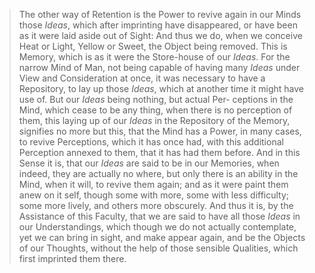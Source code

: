 

> The other way of Retention is the Power to revive again in our Minds those *Ideas*, which after imprinting have disappeared, or have been as it were laid aside out of Sight: And thus we do, when we conceive Heat or Light, Yellow or Sweet, the Object being removed. This is Memory, which is as it were the Store-house of our *Ideas*. For the narrow Mind of Man, not being capable of having many *Ideas* under View and Consideration at once, it was necessary to have a Repository, to lay up those *Ideas*, which at another time it might have use of. But our *Ideas* being nothing, but actual Per- ceptions in the Mind, which cease to be any thing, when there is no perception of them, this laying up of our *Ideas* in the Repository of the Memory, signifies no more but this, that the Mind has a Power, in many cases, to revive Perceptions, which it has once had, with this additional Perception annexed to them, that it has had them before. And in this Sense it is, that our *Ideas* are said to be in our Memories, when indeed, they are actually no where, but only there is an ability in the Mind, when it will, to revive them again; and as it were paint them anew on it self, though some with more, some with less difficulty; some more lively, and others more obscurely. And thus it is, by the Assistance of this Faculty, that we are said to have all those *Ideas* in our Understandings, which though we do not actually contemplate, yet we can bring in sight, and make appear again, and be the Objects of our Thoughts, without the help of those sensible Qualities, which first imprinted them there.